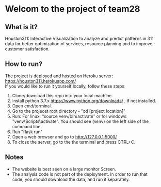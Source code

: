 # Welcom to the project of team28
## What is it?
Houston311: Interactive Visualization to analyze and predict patterns in 311 data for
better optimization of services, resource planning and to improve customer satisfaction.
## How to run?
The project is deployed and hosted on Heroku server: https://houston311.herokuapp.com/   
If you would like to run it yourself locally, follow these steps:
1. Clone/download this repo into your local machine.
2. Install python 3.7.x https://www.python.org/downloads/ , if not installed.
3. Open cmd/terminal.
4. Go to the projecet root directory - "cd [project location]"
5. Run: For linux: "source venv/bin/activate" or for windows: "venv\Scripts\activate". You should see (venv) on the left side of the command line.
6. Run "flask run"
7. Open a web browser and go to http://127.0.0.1:5000/
8. To close the server, go to the the terminal and press CTRL+C.
## Notes
* The website is best seen on a large monitor Screen.
* The analysis code is not part of the deployment. In order to run that code, you should download the data, and run it separately.
